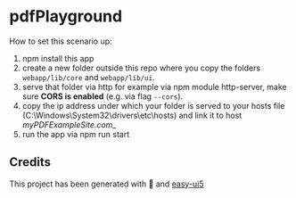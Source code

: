 # pdfPlayground

How to set this scenario up:

1. npm install this app
2. create a new folder outside this repo where you copy the folders `webapp/lib/core` and `webapp/lib/ui`.
3. serve that folder via http for example via npm module http-server, make sure __CORS is enabled__ (e.g. via flag ``--cors``).
4. copy the ip address under which your folder is served to your hosts file (C:\Windows\System32\drivers\etc\hosts) and link it to host _myPDFExampleSite.com__
5. run the app via npm run start

## Credits

This project has been generated with 💙 and [easy-ui5](https://github.com/SAP)
